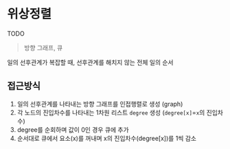 # 위상정렬

TODO

> 방향 그래프, 큐

일의 선후관계가 복잡할 때, 선후관계를 해치지 않는 전체 일의 순서

## 접근방식

1. 일의 선후관계를 나타내는 방향 그래프를 인접행렬로 생성 (graph)
2. 각 노드의 진입차수를 나타내는 1차원 리스트 `degree` 생성 (`degree[x]`=`x`의 진입차수)
3. degree를 순회하며 값이 0인 경우 큐에 추가
4. 순서대로 큐에서 요소(x)를 꺼내며 x의 진입차수(degree[x])를 1씩 감소
